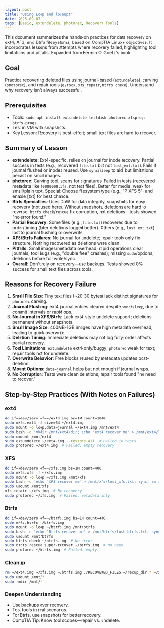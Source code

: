 ```yaml
---
layout: post
title: "Using Loop and loseupt"
date: 2025-09-07
tags: [Basic, extundelete, photorec, Recovery Tools]
---
```


This document summarizes the hands-on practices for data recovery on ext4, XFS, and Btrfs filesystems, based on CompTIA Linux+ objectives. It incorporates lessons from attempts where recovery failed, highlighting tool limitations and pitfalls. Expanded from Fermin O. Goetz's book.

## Goal

Practice recovering deleted files using journal-based (`extundelete`), carving (`photorec`), and repair tools (`e2fsck`, `xfs_repair`, `btrfs check`). Understand why recovery isn't always successful.

## Prerequisites

- Tools: `sudo apt install extundelete testdisk photorec xfsprogs btrfs-progs`.
- Test in VM with snapshots.
- Key Lesson: Recovery is best-effort; small text files are hard to recover.

## Summary of Lesson

- **extundelete**: Ext4-specific, relies on journal for inode recovery. Partial success in tests (e.g., recovered `file.txt` but not `lost_ext.txt`). Fails if journal flushed or inodes reused. Use `sync`/`sleep` to aid, but limitations persist on small images.
- **photorec**: Carving tool, scans for signatures. Failed in tests (recovered metadata like `f0000000.xfs`, not text files). Better for media; weak for small/plain text. Special: Choose filesystem type (e.g., "P XFS 5") and enable [txt] for best chance.
- **Btrfs Specialties**: Uses CoW for data integrity, snapshots for easy recovery (not used here). Without snapshots, deletions are hard to reverse. `btrfs check`/`rescue` fix corruption, not deletions—tests showed "no error found."
- **Partial Recovery**: Some files (e.g., `file.txt`) recovered due to order/timing (later deletions logged better). Others (e.g., `lost_ext.txt`) lost to journal flushing or overwrite.
- **XFS/Btrfs Failures**: No journal for undelete; repair tools only fix structure. Nothing recovered as deletions were clean.
- **Pitfalls**: Small images/metadata overhead; rapid operations clear journals; tool bugs (e.g., "double free" crashes); missing `sudo`/options; deletions before full write/sync.
- **Overall**: Don't rely on recovery—use backups. Tests showed 0% success for small text files across tools.

## Reasons for Recovery Failure

1. **Small File Size**: Tiny text files (~20-30 bytes) lack distinct signatures for `photorec` carving.
2. **Journal Flushing**: ext4 journal entries cleared despite `sync`/`sleep`, due to commit intervals or rapid ops.
3. **No Journal in XFS/Btrfs**: Lack ext4-style undelete support; deletions permanent without snapshots.
4. **Small Image Size**: 400MB-1GB images have high metadata overhead, leading to quick overwrite.
5. **Deletion Timing**: Immediate deletions may not log fully; order affects partial recovery.
6. **Tool Limitations**: `extundelete` ext4-only/buggy; `photorec` weak for text; repair tools not for undelete.
7. **Overwrite Behavior**: Free blocks reused by metadata updates post-deletion.
8. **Mount Options**: `data=journal` helps but not enough if journal wraps.
9. **No Corruption**: Tests were clean deletions; repair tools found "no need to recover."

## Step-by-Step Practices (With Notes on Failures)

### ext4

```bash
dd if=/dev/zero of=~/ext4.img bs=1M count=1000
sudo mkfs.ext4 -J size=64 ~/ext4.img
sudo mount -o loop,data=journal ~/ext4.img /mnt/ext4
sudo bash -c 'mkdir /mnt/ext4/dir; echo "ext4 recover me" > /mnt/ext4/lost_ext.txt; sync; sleep 5; echo "Dir content" > /mnt/ext4/dir/file.txt; sync; sleep 5; rm /mnt/ext4/lost_ext.txt; sync; sleep 5; rm -rf /mnt/ext4/dir; sync; sleep 5'
sudo umount /mnt/ext4
sudo extundelete ~/ext4.img --restore-all  # Failed in tests
sudo photorec ~/ext4.img  # Failed, empty recovery
```

### XFS

```bash
dd if=/dev/zero of=~/xfs.img bs=1M count=400
sudo mkfs.xfs -f ~/xfs.img
sudo mount -o loop ~/xfs.img /mnt/xfs
sudo bash -c 'echo "XFS recover me" > /mnt/xfs/lost_xfs.txt; sync; rm /mnt/xfs/lost_xfs.txt; sync'
sudo umount /mnt/xfs
xfs_repair ~/xfs.img  # No recovery
sudo photorec ~/xfs.img  # Failed, metadata only
```

### Btrfs

```bash
dd if=/dev/zero of=~/btrfs.img bs=1M count=400
sudo mkfs.btrfs ~/btrfs.img
sudo mount -o loop ~/btrfs.img /mnt/btrfs
sudo bash -c 'echo "Btrfs recover me" > /mnt/btrfs/lost_btrfs.txt; sync; rm /mnt/btrfs/lost_btrfs.txt; sync'
sudo umount /mnt/btrfs
sudo btrfs check ~/btrfs.img  # No error
sudo btrfs rescue super-recover ~/btrfs.img  # No need
sudo photorec ~/btrfs.img  # Failed, empty
```

### Cleanup

```bash
rm ~/ext4.img ~/xfs.img ~/btrfs.img ./RECOVERED_FILES ~/recup_dir.* ~/xfs_recovered ~/btrfs_recovered
sudo umount /mnt/*
sudo rmdir /mnt/*
```

### Deepen Understanding

- Use backups over recovery.
- Test tools in real scenarios.
- For Btrfs, use snapshots for better recovery.
- CompTIA Tip: Know tool scopes—repair vs. undelete.
